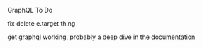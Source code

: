 GraphQL To Do

fix delete e.target thing

get graphql working, probably a deep dive in the documentation
